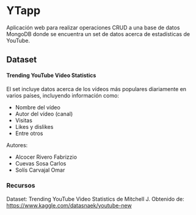 # YTapp

Aplicación web para realizar operaciones CRUD a una base de datos 
MongoDB donde se encuentra un set de datos acerca de estadísticas de YouTube.

## Dataset
#### Trending YouTube Video Statistics

El set incluye datos acerca de los vídeos más populares diariamente en varios países, incluyendo información como:

* Nombre del vídeo
* Autor del vídeo (canal)
* Visitas
* Likes y dislikes
* Entre otros

Autores:

* Alcocer Rivero Fabrizzio
* Cuevas Sosa Carlos
* Solís Carvajal Omar

### Recursos

Dataset: Trending YouTube Video Statistics de Mitchell J. 
Obtenido de: https://www.kaggle.com/datasnaek/youtube-new
